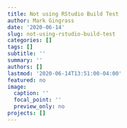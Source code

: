 ```yaml
---
title: Not using RStudio Build Test
author: Mark Gingrass
date: '2020-06-14'
slug: not-using-rstudio-build-test
categories: []
tags: []
subtitle: ''
summary: ''
authors: []
lastmod: '2020-06-14T13:51:00-04:00'
featured: no
image:
  caption: ''
  focal_point: ''
  preview_only: no
projects: []
---
```

